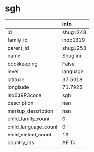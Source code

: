 # sgh
|                      | info     |
|:---------------------|:---------|
| id                   | shug1248 |
| family_id            | indo1319 |
| parent_id            | shug1253 |
| name                 | Shughni  |
| bookkeeping          | False    |
| level                | language |
| latitude             | 37.5018  |
| longitude            | 71.7925  |
| iso639P3code         | sgh      |
| description          | nan      |
| markup_description   | nan      |
| child_family_count   | 0        |
| child_language_count | 0        |
| child_dialect_count  | 13       |
| country_ids          | AF TJ    |